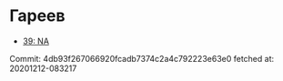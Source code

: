 # Гареев
- [39: NA](39.md)

Commit: 4db93f267066920fcadb7374c2a4c792223e63e0
 fetched at: 20201212-083217

